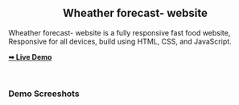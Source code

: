 
<h2 align="center">Wheather forecast- website</h2>

  Wheather forecast- website is a fully responsive fast food website, <br />Responsive for all devices, build using HTML, CSS, and JavaScript.

  <a href="  https://student-vani.github.io/Weather/ "><strong>➥ Live Demo</strong></a>

</div>

<br />

### Demo Screeshots


